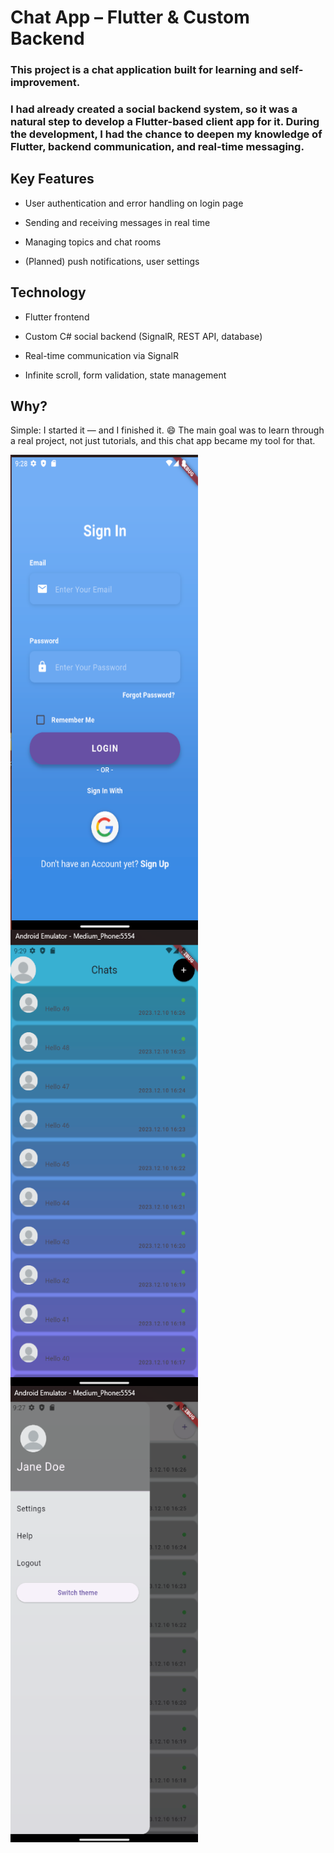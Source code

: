 # Chat App – Flutter & Custom Backend

### This project is a chat application built for learning and self-improvement.
### I had already created a social backend system, so it was a natural step to develop a Flutter-based client app for it. During the development, I had the chance to deepen my knowledge of Flutter, backend communication, and real-time messaging.

## **Key Features**

* User authentication and error handling on login page

* Sending and receiving messages in real time

* Managing topics and chat rooms

* (Planned) push notifications, user settings

## **Technology**

* Flutter frontend

* Custom C# social backend (SignalR, REST API, database)

* Real-time communication via SignalR

* Infinite scroll, form validation, state management

## Why?

Simple: I started it — and I finished it. 😄
The main goal was to learn through a real project, not just tutorials, and this chat app became my tool for that.


<div>
<img alt="Screenshot of a current version of the Login screen." 
  src="https://github.com/nokecdev/messenger/blob/main/assets/project/login.png" align="left" height="760" width="300" />
<img alt="Screenshot of a current version of the ChatRooms." 
  src="https://github.com/nokecdev/messenger/blob/main/assets/project/default_theme.png" align="left" height="730" width="300" />
<img alt="Screenshot of a current version of the Open Drawer." 
  src="https://github.com/nokecdev/messenger/blob/main/assets/project/drawer_open.png" align="left" height="730" width="300" />
</div>
